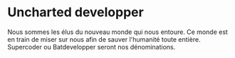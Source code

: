 # Uncharted developper

Nous sommes les élus du nouveau monde qui nous entoure. Ce monde est en train de miser sur nous afin de sauver l'humanité toute entière. Supercoder ou Batdevelopper seront nos dénominations.
